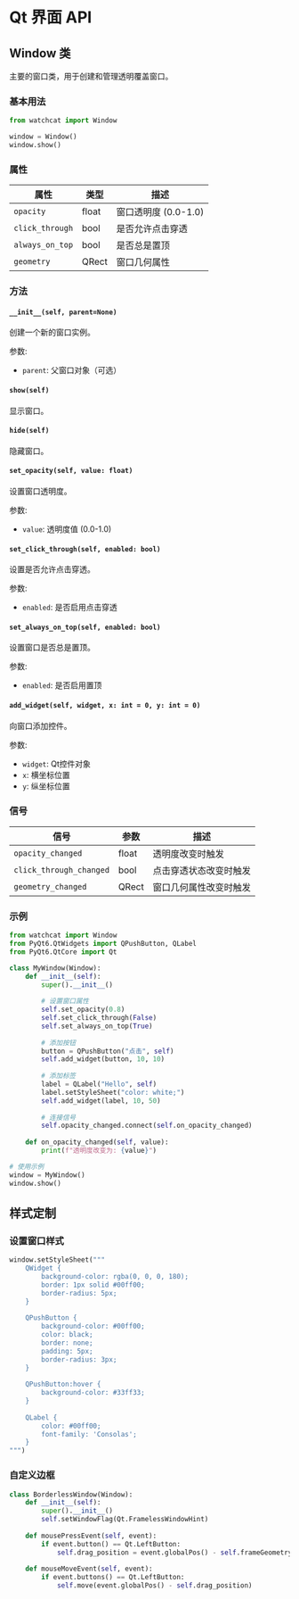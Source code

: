 # Qt 界面 API

## Window 类

主要的窗口类，用于创建和管理透明覆盖窗口。

### 基本用法

```python
from watchcat import Window

window = Window()
window.show()
```

### 属性

| 属性 | 类型 | 描述 |
|------|------|------|
| `opacity` | float | 窗口透明度 (0.0-1.0) |
| `click_through` | bool | 是否允许点击穿透 |
| `always_on_top` | bool | 是否总是置顶 |
| `geometry` | QRect | 窗口几何属性 |

### 方法

#### `__init__(self, parent=None)`
创建一个新的窗口实例。

参数:
- `parent`: 父窗口对象（可选）

#### `show(self)`
显示窗口。

#### `hide(self)`
隐藏窗口。

#### `set_opacity(self, value: float)`
设置窗口透明度。

参数:
- `value`: 透明度值 (0.0-1.0)

#### `set_click_through(self, enabled: bool)`
设置是否允许点击穿透。

参数:
- `enabled`: 是否启用点击穿透

#### `set_always_on_top(self, enabled: bool)`
设置窗口是否总是置顶。

参数:
- `enabled`: 是否启用置顶

#### `add_widget(self, widget, x: int = 0, y: int = 0)`
向窗口添加控件。

参数:
- `widget`: Qt控件对象
- `x`: 横坐标位置
- `y`: 纵坐标位置

### 信号

| 信号 | 参数 | 描述 |
|------|------|------|
| `opacity_changed` | float | 透明度改变时触发 |
| `click_through_changed` | bool | 点击穿透状态改变时触发 |
| `geometry_changed` | QRect | 窗口几何属性改变时触发 |

### 示例

```python
from watchcat import Window
from PyQt6.QtWidgets import QPushButton, QLabel
from PyQt6.QtCore import Qt

class MyWindow(Window):
    def __init__(self):
        super().__init__()
        
        # 设置窗口属性
        self.set_opacity(0.8)
        self.set_click_through(False)
        self.set_always_on_top(True)
        
        # 添加按钮
        button = QPushButton("点击", self)
        self.add_widget(button, 10, 10)
        
        # 添加标签
        label = QLabel("Hello", self)
        label.setStyleSheet("color: white;")
        self.add_widget(label, 10, 50)
        
        # 连接信号
        self.opacity_changed.connect(self.on_opacity_changed)
    
    def on_opacity_changed(self, value):
        print(f"透明度改变为: {value}")

# 使用示例
window = MyWindow()
window.show()
```

## 样式定制

### 设置窗口样式

```python
window.setStyleSheet("""
    QWidget {
        background-color: rgba(0, 0, 0, 180);
        border: 1px solid #00ff00;
        border-radius: 5px;
    }
    
    QPushButton {
        background-color: #00ff00;
        color: black;
        border: none;
        padding: 5px;
        border-radius: 3px;
    }
    
    QPushButton:hover {
        background-color: #33ff33;
    }
    
    QLabel {
        color: #00ff00;
        font-family: 'Consolas';
    }
""")
```

### 自定义边框

```python
class BorderlessWindow(Window):
    def __init__(self):
        super().__init__()
        self.setWindowFlag(Qt.FramelessWindowHint)
        
    def mousePressEvent(self, event):
        if event.button() == Qt.LeftButton:
            self.drag_position = event.globalPos() - self.frameGeometry().topLeft()
            
    def mouseMoveEvent(self, event):
        if event.buttons() == Qt.LeftButton:
            self.move(event.globalPos() - self.drag_position)
```
